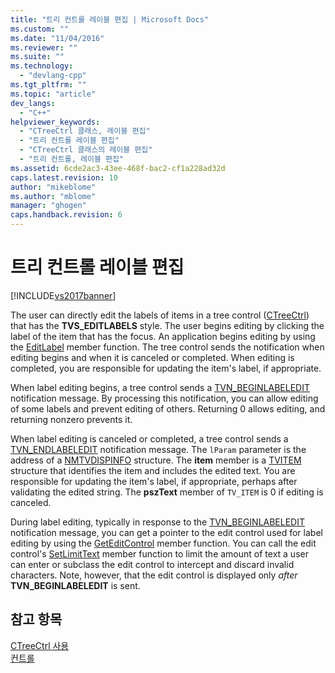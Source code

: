 ```yaml
---
title: "트리 컨트롤 레이블 편집 | Microsoft Docs"
ms.custom: ""
ms.date: "11/04/2016"
ms.reviewer: ""
ms.suite: ""
ms.technology: 
  - "devlang-cpp"
ms.tgt_pltfrm: ""
ms.topic: "article"
dev_langs: 
  - "C++"
helpviewer_keywords: 
  - "CTreeCtrl 클래스, 레이블 편집"
  - "트리 컨트롤 레이블 편집"
  - "CTreeCtrl 클래스의 레이블 편집"
  - "트리 컨트롤, 레이블 편집"
ms.assetid: 6cde2ac3-43ee-468f-bac2-cf1a228ad32d
caps.latest.revision: 10
author: "mikeblome"
ms.author: "mblome"
manager: "ghogen"
caps.handback.revision: 6
---
```

# 트리 컨트롤 레이블 편집
[!INCLUDE[vs2017banner](../assembler/inline/includes/vs2017banner.md)]

The user can directly edit the labels of items in a tree control \([CTreeCtrl](../mfc/reference/ctreectrl-class.md)\) that has the **TVS\_EDITLABELS** style.  The user begins editing by clicking the label of the item that has the focus.  An application begins editing by using the [EditLabel](../Topic/CTreeCtrl::EditLabel.md) member function.  The tree control sends the notification when editing begins and when it is canceled or completed.  When editing is completed, you are responsible for updating the item's label, if appropriate.  
  
 When label editing begins, a tree control sends a [TVN\_BEGINLABELEDIT](http://msdn.microsoft.com/library/windows/desktop/bb773506) notification message.  By processing this notification, you can allow editing of some labels and prevent editing of others.  Returning 0 allows editing, and returning nonzero prevents it.  
  
 When label editing is canceled or completed, a tree control sends a [TVN\_ENDLABELEDIT](http://msdn.microsoft.com/library/windows/desktop/bb773515) notification message.  The `lParam` parameter is the address of a [NMTVDISPINFO](http://msdn.microsoft.com/library/windows/desktop/bb773418) structure.  The **item** member is a [TVITEM](http://msdn.microsoft.com/library/windows/desktop/bb773456) structure that identifies the item and includes the edited text.  You are responsible for updating the item's label, if appropriate, perhaps after validating the edited string.  The **pszText** member of `TV_ITEM` is 0 if editing is canceled.  
  
 During label editing, typically in response to the [TVN\_BEGINLABELEDIT](http://msdn.microsoft.com/library/windows/desktop/bb773506) notification message, you can get a pointer to the edit control used for label editing by using the [GetEditControl](../Topic/CTreeCtrl::GetEditControl.md) member function.  You can call the edit control's [SetLimitText](../Topic/CEdit::SetLimitText.md) member function to limit the amount of text a user can enter or subclass the edit control to intercept and discard invalid characters.  Note, however, that the edit control is displayed only *after* **TVN\_BEGINLABELEDIT** is sent.  
  
## 참고 항목  
 [CTreeCtrl 사용](../mfc/using-ctreectrl.md)   
 [컨트롤](../mfc/controls-mfc.md)
